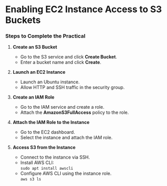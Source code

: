 # Enabling EC2 Instance Access to S3 Buckets

### Steps to Complete the Practical

1. **Create an S3 Bucket**  
   - Go to the S3 service and click **Create Bucket**.
   - Enter a bucket name and click **Create**.

2. **Launch an EC2 Instance**  
   - Launch an Ubuntu instance.
   - Allow HTTP and SSH traffic in the security group.

3. **Create an IAM Role**  
   - Go to the IAM service and create a role.
   - Attach the **AmazonS3FullAccess** policy to the role.

4. **Attach the IAM Role to the Instance**  
   - Go to the EC2 dashboard.
   - Select the instance and attach the IAM role.

5. **Access S3 from the Instance**  
   - Connect to the instance via SSH.
   - Install AWS CLI:  
     `sudo apt install awscli`
   - Configure AWS CLI using the instance role.  
     `aws s3 ls`
